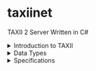 ﻿# taxiinet
TAXII 2 Server Written in C#

<details>
<summary>Introduction to TAXII</summary>


### Overview
Trusted Automated Exchange of Intelligence Information (TAXII) is an application layer protocol used to exchange cyber threat intelligence (CTI) over HTTPS. TAXII enables organizations to share CTI by defining an API that aligns with common sharing models. Specifically, TAXII defines two primary services, Collections and Channels, to support a variety of commonly-used sharing models. Collections allow a producer to host a set of CTI data that can be requested by consumers. Channels allow producers to push data to many consumers; and allow consumers to receive data from many producers. Collections and Channels can be organized by grouping them into an API Root to support the needs of a particular trust group or to organize them in some other way. Note: This version of the TAXII specification reserves the keywords required for Channels but does not specify Channel services. Channels and their services will be defined in a subsequent version of this specification.

TAXII is specifically designed to support the exchange of CTI represented in STIX. As such, the examples and some features in the specification are intended to align with STIX. This does not mean TAXII cannot be used to share data in other formats; it is designed for STIX but is not limited to STIX.

### Discovery
This specification defines two discovery methods. The first is a network level discovery that uses a DNS SRV record [RFC2782]. This DNS SRV record can be used to advertise the location of a TAXII Server within a network (e.g., so that TAXII-enabled security infrastructure can automatically locate an organization's internal TAXII Server) or to the general Internet. See section 3.9 for complete information on advertising TAXII Servers in DNS.

The second discovery method is a Discovery Endpoint (this specification uses the term Endpoint to identify a URL and an HTTP method with a defined request and response) that enables authorized clients to obtain information about a TAXII Server and get a list of API Roots. See section 4.1 for complete information on the Discovery Endpoint.

### API Roots
API Roots are logical groupings of TAXII Collections, Channels, and related functionality. A TAXII server instance can support one or more API Roots. API Roots can be thought of as instances of the TAXII API available at different URLs, where each API Root is the "root" URL of that particular instance of the TAXII API. Organizing the Collections and Channels into API Roots allows for a division of content and access control by trust group or any other logical grouping. For example, a single TAXII Server could host multiple API Roots - one API Root for Collections and Channels used by Sharing Group A and another API Root for Collections and Channels used by Sharing Group B.

Each API Root contains a set of Endpoints that a TAXII Client contacts in order to interact with the TAXII Server. This interaction can take several forms:

- Server Discovery, as described above, can be used to learn about the API Roots hosted by a TAXII Server.
- Each API Root might support zero or more Collections. Interactions with Collections include discovering the type of CTI contained in that Collection, pushing new CTI to that Collection, and/or retrieving CTI from that Collection. Each piece of CTI content in a Collection is referred to as an Object.
- Each API Root might host zero or more Channels.
- Each API Root also allows TAXII Clients to check on the Status of certain types of requests to the TAXII Server. For example, if a TAXII Client submitted new CTI, a Status request can allow the Client to check on whether the new CTI was accepted.



![summarizes the relationships between the components of an API Root.](https://docs.oasis-open.org/cti/taxii/v2.1/os/taxii-v2.1-os_files/image002.png)

> Example API Root URLs
>
> ```
> https://example.com/
> https://api1.example.com/
> https://example.com/api1/
> https://example.com/api2/
> https://example.org/trustgroup1/
> https://example.org/taxii2/api1/
> ```
</details>

<details>
<summary>Data Types</summary>|

This section defines the names and permitted values of common types used throughout this specification. These types are referenced by the “Type” column in other sections. This table does not, however, define the meaning of any properties using these types. These types may be further restricted elsewhere in the document.

| Type        | Description                                        |
|-------------|----------------------------------------------------|
| `api-root`    | An API Root Resource, see section 4.2.1.           |
| `boolean`     | A boolean is a value of either true or false. Properties with this type MUST have a literal (unquoted) value of true or false. |
| `collection`  | A Collection Resource, see section 5.2.1.          |
| `collections` | A Collections Resource, see section 5.1.1.         |
| `dictionary`  | A dictionary is a JSON object that captures an arbitrary set of key/value pairs. |
| `discovery`   | A Discovery Resource, see section 4.1.1.           |
| `envelope`    | A TAXII Envelope, see section 3.7.                 |
| `error`       | An Error Message, see section 3.6.1.               |
| `identifier  | An identifier is an RFC 4122-compliant Version 4 UUID. The UUID MUST be generated according to the algorithm(s) defined in RFC 4122, section 4.4 (Version 4 UUID) [RFC4122]. |
| `integer`     | <p>The integer data type represents a whole number.</p> <p>Unless otherwise specified, all integers MUST be capable of being represented as a signed 54-bit value  ([-(2**53)+1, (2**53)-1]) as defined in [RFC7493]. Additional restrictions MAY be placed on the type where it is used.</p> |
| `list`        | <p>The list type defines a sequence of values ordered based on how they appear in the list.</p><p> The phrasing "list of type &lt;type&gt;" is used to indicate that all values within the list MUST conform to the specified type.</p><p> For instance, list of type integer means that all values of the list must be of the integer type. This specification does not specify the maximum number of allowed values in a list, however every instance of a list MUST have at least one value. Specific TAXII resource properties may define more restrictive upper and/or lower bounds for the length of the list.</p><p> Empty lists are prohibited in TAXII and MUST NOT be used as a substitute for omitting optional properties. If the property is required, the list MUST be present and MUST have at least one value.</p> |
| `manifest`    | A Manifest Resource, see section 5.3.1.            |
| `object`      | An Object Resource, see section 3.7.               |
| `status`      | A Status Resource, see section 4.3.1.              |
| `string`      | The string data type represents a finite-length string of valid characters from the Unicode coded character set [ISO10646] that are encoded in UTF-8. Unicode incorporates ASCII [RFC0020] and the characters of many other international character sets. |
| `timestamp   | <p>The timestamp type defines how timestamps are represented in TAXII and is represented in serialization as a string.</p> <p>The timestamp type MUST be a valid RFC 3339-formatted timestamp [RFC3339] using the format YYYY-MM-DDTHH:MM:SS.ssssssZ Unlike the STIX timestamp type, the TAXII timestamp MUST have microsecond precision. The timestamp MUST be represented in the UTC timezone and MUST use the “Z” designation to indicate this.</p> |
| `versions`    | A Versions Resource, see section 5.8.1.            |

</details>

<details>
	<summary>Specifications</summary>

- [TAXII - Core Concepts](https://docs.oasis-open.org/cti/taxii/v2.1/os/taxii-v2.1-os.html#_Toc31107513)
	- [Endpoints](https://docs.oasis-open.org/cti/taxii/v2.1/os/taxii-v2.1-os.html#_Toc31107514)
	- [HTTP Headers](https://docs.oasis-open.org/cti/taxii/v2.1/os/taxii-v2.1-os.html#_Toc31107515)
	- [Sorting](https://docs.oasis-open.org/cti/taxii/v2.1/os/taxii-v2.1-os.html#_Toc31107516)
	- [Filtering](https://docs.oasis-open.org/cti/taxii/v2.1/os/taxii-v2.1-os.html#_Toc31107517)
		- [Supported Fields for Match](https://docs.oasis-open.org/cti/taxii/v2.1/os/taxii-v2.1-os.html#_Toc31107518)
	- [Pagination](https://docs.oasis-open.org/cti/taxii/v2.1/os/taxii-v2.1-os.html#_Toc31107519)
	- [Errors](https://docs.oasis-open.org/cti/taxii/v2.1/os/taxii-v2.1-os.html#_Toc31107520)
		- [Error Message](https://docs.oasis-open.org/cti/taxii/v2.1/os/taxii-v2.1-os.html#_Toc31107521)
	- [Envelope Resource](https://docs.oasis-open.org/cti/taxii/v2.1/os/taxii-v2.1-os.html#_Toc31107522)
	- [Property Names](https://docs.oasis-open.org/cti/taxii/v2.1/os/taxii-v2.1-os.html#_Toc31107523)
	- [DNS SRV Names](https://docs.oasis-open.org/cti/taxii/v2.1/os/taxii-v2.1-os.html#_Toc31107524)
- [TAXII API - Server Information](https://docs.oasis-open.org/cti/taxii/v2.1/os/taxii-v2.1-os.html#_Toc31107525)
	- [Server Discovery](https://docs.oasis-open.org/cti/taxii/v2.1/os/taxii-v2.1-os.html#_Toc31107526)
		- [Discovery Resource](https://docs.oasis-open.org/cti/taxii/v2.1/os/taxii-v2.1-os.html#_Toc31107527)
	- [Get API Root Information](https://docs.oasis-open.org/cti/taxii/v2.1/os/taxii-v2.1-os.html#_Toc31107528)
		- [API Root Resource](https://docs.oasis-open.org/cti/taxii/v2.1/os/taxii-v2.1-os.html#_Toc31107529)
	- [Get Status](https://docs.oasis-open.org/cti/taxii/v2.1/os/taxii-v2.1-os.html#_Toc31107530)
		- [Status Resource](https://docs.oasis-open.org/cti/taxii/v2.1/os/taxii-v2.1-os.html#_Toc31107531)
- [TAXII API - Collections](https://docs.oasis-open.org/cti/taxii/v2.1/os/taxii-v2.1-os.html#_Toc31107532)
	- [Get Collections](https://docs.oasis-open.org/cti/taxii/v2.1/os/taxii-v2.1-os.html#_Toc31107533)
		- [Collections Resource](https://docs.oasis-open.org/cti/taxii/v2.1/os/taxii-v2.1-os.html#_Toc31107534)
	- [Get a Collection](https://docs.oasis-open.org/cti/taxii/v2.1/os/taxii-v2.1-os.html#_Toc31107535)
		- [Collection Resource](https://docs.oasis-open.org/cti/taxii/v2.1/os/taxii-v2.1-os.html#_Toc31107536)
	- [Get Object Manifests](https://docs.oasis-open.org/cti/taxii/v2.1/os/taxii-v2.1-os.html#_Toc31107537)
		- [Manifest Resource](https://docs.oasis-open.org/cti/taxii/v2.1/os/taxii-v2.1-os.html#_Toc31107538)
	- [Get Objects](https://docs.oasis-open.org/cti/taxii/v2.1/os/taxii-v2.1-os.html#_Toc31107539)
	- [Add Objects](https://docs.oasis-open.org/cti/taxii/v2.1/os/taxii-v2.1-os.html#_Toc31107540)
	- [Get an Object](https://docs.oasis-open.org/cti/taxii/v2.1/os/taxii-v2.1-os.html#_Toc31107541)
	- [Delete an Object](https://docs.oasis-open.org/cti/taxii/v2.1/os/taxii-v2.1-os.html#_Toc31107542)
	- [Get Object Versions](https://docs.oasis-open.org/cti/taxii/v2.1/os/taxii-v2.1-os.html#_Toc31107543)
		- [Versions Resource](https://docs.oasis-open.org/cti/taxii/v2.1/os/taxii-v2.1-os.html#_Toc31107544)
- [TAXII API - Channels](https://docs.oasis-open.org/cti/taxii/v2.1/os/taxii-v2.1-os.html#_Toc31107545)
</details>
